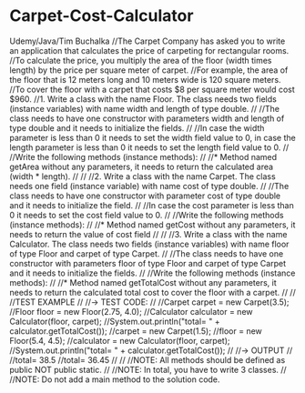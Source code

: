 # Carpet-Cost-Calculator
Udemy/Java/Tim Buchalka
//The Carpet Company has asked you to write an application that calculates the price of carpeting for rectangular rooms. 
//To calculate the price, you multiply the area of the floor (width times length) by the price per square meter of carpet. 
//For example, the area of the floor that is 12 meters long and 10 meters wide is 120 square meters. 
//To cover the floor with a carpet that costs $8 per square meter would cost $960.
//1. Write a class with the name Floor. The class needs two fields (instance variables) with name width and length of type double.
//
//The class needs to have one constructor with parameters width and length of type double and it needs to initialize the fields.
//
//In case the width parameter is less than 0 it needs to set the width field value to 0, in case the length parameter is less than 0 it needs to set the length field value to 0.
//
//Write the following methods (instance methods):
//
//* Method named getArea without any parameters, it needs to return the calculated area (width * length).
//
//
//2. Write a class with the name Carpet. The class needs one field (instance variable) with name cost of type double.
//
//The class needs to have one constructor with parameter cost of type double and it needs to initialize the field.
//
//In case the cost parameter is less than 0 it needs to set the cost field value to 0.
//
//Write the following methods (instance methods):
//
//* Method named getCost without any parameters, it needs to return the value of cost field
//
//
//3. Write a class with the name Calculator. The class needs two fields (instance variables) with name floor of type Floor and carpet of type Carpet.
//
//The class needs to have one constructor with parameters floor of type Floor and carpet of type Carpet and it needs to initialize the fields.
//
//Write the following methods (instance methods):
//
//* Method named getTotalCost without any parameters, it needs to return the calculated total cost to cover the floor with a carpet.
//
//
//TEST EXAMPLE
//
//→ TEST CODE:
//
//Carpet carpet = new Carpet(3.5);
//Floor floor = new Floor(2.75, 4.0);
//Calculator calculator = new Calculator(floor, carpet);
//System.out.println("total= " + calculator.getTotalCost());
//carpet = new Carpet(1.5);
//floor = new Floor(5.4, 4.5);
//calculator = new Calculator(floor, carpet);
//System.out.println("total= " + calculator.getTotalCost());
//
//→ OUTPUT
//
//total= 38.5
//total= 36.45
//
//
//NOTE: All methods should be defined as public NOT public static.
//
//NOTE: In total, you have to write 3 classes.
//
//NOTE: Do not add a main method to the solution code.
